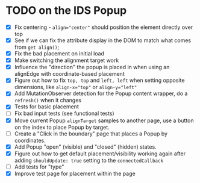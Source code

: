 # TODO on the IDS Popup
- [x] Fix centering - `align="center"` should position the element directly over top
- [x] See if we can fix the attribute display in the DOM to match what comes from `get align()`;
- [x] Fix the bad placement on initial load
- [x] Make switching the alignment target work
- [x] Influence the "direction" the popup is placed in when using an alignEdge with coordinate-based placement
- [x] Figure out how to fix `top, top` and `left, left` when setting opposite dimensions, like `align-x="top"` or `align-y="left"`
- [x] Add MutationObserver detection for the Popup content wrapper, do a `refresh()` when it changes
- [x] Tests for basic placement
- [ ] Fix bad input tests (see functional tests)
- [x] Move current Popup `alignTarget` samples to another page, use a button on the index to place Popup by target.
- [ ] Create a "Click in the boundary" page that places a Popup by coordinates.
- [x] Add Popup "open" (visible) and "closed" (hidden) states.
- [x] Figure out how to get default placement/visibility working again after adding `shouldUpdate: true` setting to the `connectedCallback`
- [ ] Add tests for "type"
- [x] Improve test page for placement within the page
